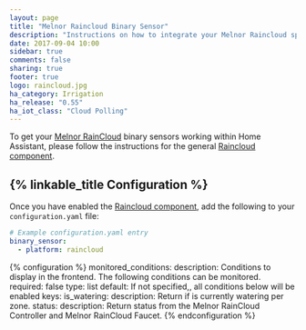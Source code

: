 ```yaml
---
layout: page
title: "Melnor Raincloud Binary Sensor"
description: "Instructions on how to integrate your Melnor Raincloud sprinkler system within Home Assistant."
date: 2017-09-04 10:00
sidebar: true
comments: false
sharing: true
footer: true
logo: raincloud.jpg
ha_category: Irrigation
ha_release: "0.55"
ha_iot_class: "Cloud Polling"
---
```


To get your [Melnor RainCloud](https://wifiaquatimer.com) binary sensors working within Home Assistant, please follow the instructions for the general [Raincloud component](/components/raincloud).

## {% linkable_title Configuration %}

Once you have enabled the [Raincloud component](/components/raincloud), add the following to your `configuration.yaml` file:

```yaml
# Example configuration.yaml entry
binary_sensor:
  - platform: raincloud
```

{% configuration %}
monitored_conditions:
  description: Conditions to display in the frontend. The following conditions can be monitored.
  required: false
  type: list
  default: If not specified,, all conditions below will be enabled
  keys:
    is_watering:
      description: Return if is currently watering per zone.
    status:
      description: Return status from the Melnor RainCloud Controller and Melnor RainCloud Faucet.
{% endconfiguration %}
